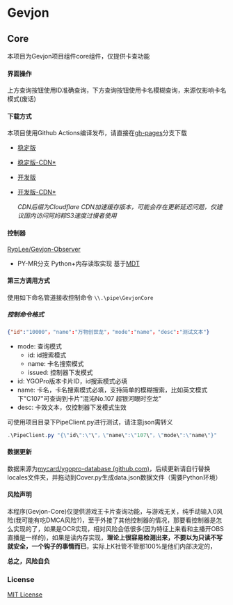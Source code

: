 # Gevjon

## Core
本项目为Gevjon项目组件core组件，仅提供卡查功能
#### 界面操作

上方查询按钮使用ID准确查询，下方查询按钮使用卡名模糊查询，来源仅影响卡名模式(废话)

#### 下载方式

本项目使用Github Actions编译发布，请直接在[gh-pages](https://github.com/RyoLee/Gevjon/tree/gh-pages)分支下载



- [稳定版](https://github.com/RyoLee/Gevjon/raw/gh-pages/Gevjon.7z)

- [稳定版-CDN*](https://raw.githubusercontents.com/RyoLee/Gevjon/gh-pages/Gevjon.7z)

- [开发版](https://github.com/RyoLee/Gevjon/raw/gh-pages/Gevjon-dev.7z)

- [开发版-CDN*](https://raw.githubusercontents.com/RyoLee/Gevjon/gh-pages/Gevjon-dev.7z)

    *CDN后缀为Cloudflare CDN加速缓存版本，可能会存在更新延迟问题，仅建议国内访问阿妈粽S3速度过慢者使用*

#### 控制器

[RyoLee/Gevjon-Observer](https://github.com/RyoLee/Gevjon-Observer)

- PY-MR分支 Python+内存读取实现 基于[MDT](https://github.com/SkywalkerJi/mdt)

#### 第三方调用方式

使用如下命名管道接收控制命令
```\\.\pipe\GevjonCore```

##### 控制命令格式 

```json
{"id":"10000"，"name":"万物创世龙"，"mode":"name"，"desc":"测试文本"}
```

- mode: 查询模式
  - id: id搜索模式
  - name: 卡名搜索模式
  - issued: 控制器下发模式
- id: YGOPro版本卡片ID，id搜索模式必填
- name: 卡名，卡名搜索模式必填，支持简单的模糊搜索，比如英文模式下"C107"可查询到卡片"混沌No.107 超银河眼时空龙"
- desc: 卡效文本，仅控制器下发模式生效


可使用项目目录下PipeClient.py进行测试，请注意json需转义

```powershell
.\PipeClient.py "{\"id\":\"\"，\"name\":\"107\"，\"mode\":\"name\"}"
```


#### 数据更新

数据来源为[mycard/ygopro-database (github.com)](https://github.com/mycard/ygopro-database)，后续更新请自行替换locales文件夹，并拖动到Cover.py生成data.json数据文件（需要Python环境）

#### 风险声明

本程序(Gevjon-Core)仅提供游戏王卡片查询功能，与游戏无关，纯手动输入0风险(我可能有吃DMCA风险?)，至于外接了其他控制器的情况，那要看控制器是怎么实现的了，如果是OCR实现，相对风险会低很多(因为特征上来看和主播开OBS直播是一样的)，如果是读内存实现，**理论上很容易检测出来，不要以为只读不写就安全，一个钩子的事情而已**，实际上K社管不管那100%是他们内部决定的，

**总之，风险自负**

### License

[MIT License](https://github.com/RyoLee/Gevjon/blob/master/LICENSE)
